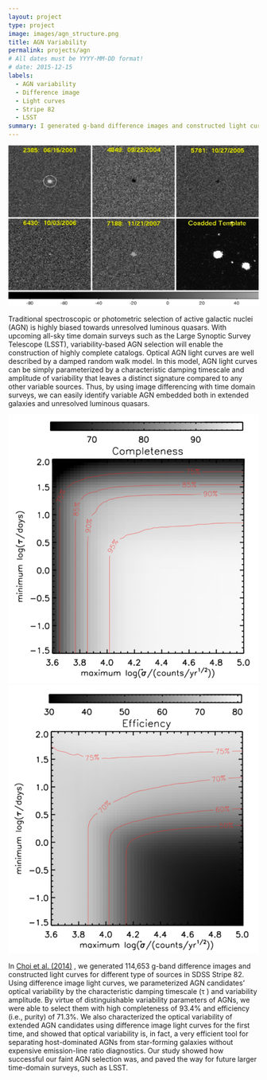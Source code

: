 ```yaml
---
layout: project
type: project
image: images/agn_structure.png
title: AGN Variability
permalink: projects/agn
# All dates must be YYYY-MM-DD format!
# date: 2015-12-15
labels:
  - AGN variability
  - Difference image
  - Light curves
  - Stripe 82 
  - LSST
summary: I generated g-band difference images and constructed light curves to characterize the optical variability of both faint AGNs and quasars, and then classify AGNs based on their optical variability. 
---
```


<img class="ui medium right floated rounded image" src="../images/diffimEx.png">

Traditional spectroscopic or photometric selection of active galactic nuclei (AGN) is highly biased towards unresolved luminous quasars. With upcoming all-sky time domain surveys such as the Large Synoptic Survey Telescope (LSST), variability-based AGN selection will enable the construction of highly complete catalogs. Optical AGN light curves are well described by a damped random walk model. In this model, AGN light curves can be simply parameterized by a characteristic damping timescale and amplitude of variability that leaves a distinct signature compared to any other variable sources. Thus, by using image differencing with time domain surveys, we can easily identify variable AGN embedded both in extended galaxies and unresolved luminous quasars.


<img class="ui medium left floated rounded image" src="../images/agn_completeness.png">
<img class="ui medium right floated rounded image" src="../images/agn_efficiency.png">

In [Choi et al. (2014)](http://adsabs.harvard.edu/abs/2014ApJ...782...37C) , we generated 114,653 g-band difference images and constructed light curves for different type of sources in SDSS Stripe 82. Using difference image light curves, we parameterized AGN candidates’ optical variability by the characteristic damping timescale (τ ) and variability amplitude. By virtue of distinguishable variability parameters of AGNs, we were able to select them with high completeness of 93.4% and efficiency (i.e., purity) of 71.3%. We also characterized the optical variability of extended AGN candidates using difference image light curves for the first time, and showed that optical variability is, in fact, a very efficient tool for separating host-dominated AGNs from star-forming galaxies without expensive emission-line ratio diagnostics. Our study showed how successful our faint AGN selection was, and paved the way for future larger time-domain surveys, such as LSST.



